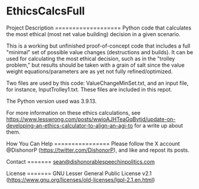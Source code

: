# EthicsCalcsFull
Project Description =================== Python code that calculates the
most ethical (most net value building) decision in a given scenario.

This is a working but unfinished proof-of-concept code that includes a full
"minimal" set of possible value changes (destructions and builds). It can be
used for calculating the most ethical decision, such as in the "trolley 
problem," but results should be taken with a grain of salt since the value 
weight equations/parameters are as yet not fully refined/optimized.

Two files are used by this code: ValueChangeMinSet.txt, and an input file, 
for instance, InputTrolley1.txt. These files are included in this repot.

The Python version used was 3.9.13.

For more information on these ethics calculations, see
https://www.lesswrong.com/posts/wwioAJHTeaGqBvtjd/update-on-developing-an-ethics-calculator-to-align-an-agi-to
for a write up about them.

How You Can Help ================ Please follow the X account
\@DishonorP (https://twitter.com/DishonorP), and like and repost its
posts.

Contact ======= sean@dishonorablespeechinpolitics.com

License ======= GNU Lesser General Public License v2.1
(https://www.gnu.org/licenses/old-licenses/lgpl-2.1.en.html)
